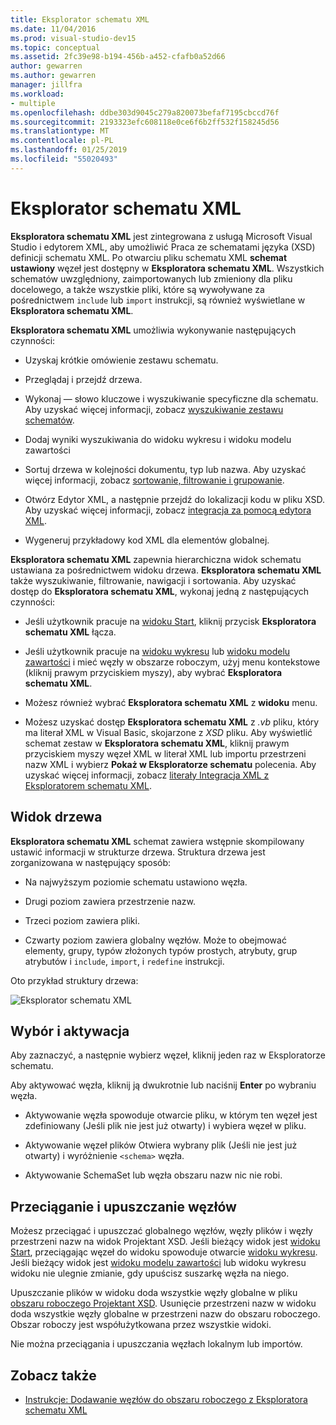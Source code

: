 ```yaml
---
title: Eksplorator schematu XML
ms.date: 11/04/2016
ms.prod: visual-studio-dev15
ms.topic: conceptual
ms.assetid: 2fc39e98-b194-456b-a452-cfafb0a52d66
author: gewarren
ms.author: gewarren
manager: jillfra
ms.workload:
- multiple
ms.openlocfilehash: ddbe303d9045c279a820073befaf7195cbccd76f
ms.sourcegitcommit: 2193323efc608118e0ce6f6b2ff532f158245d56
ms.translationtype: MT
ms.contentlocale: pl-PL
ms.lasthandoff: 01/25/2019
ms.locfileid: "55020493"
---
```

# <a name="xml-schema-explorer"></a>Eksplorator schematu XML

**Eksploratora schematu XML** jest zintegrowana z usługą Microsoft Visual Studio i edytorem XML, aby umożliwić Praca ze schematami języka (XSD) definicji schematu XML. Po otwarciu pliku schematu XML **schemat ustawiony** węzeł jest dostępny w **Eksploratora schematu XML**. Wszystkich schematów uwzględniony, zaimportowanych lub zmieniony dla pliku docelowego, a także wszystkie pliki, które są wywoływane za pośrednictwem `include` lub `import` instrukcji, są również wyświetlane w **Eksploratora schematu XML**.

 **Eksploratora schematu XML** umożliwia wykonywanie następujących czynności:

-   Uzyskaj krótkie omówienie zestawu schematu.

-   Przeglądaj i przejdź drzewa.

-   Wykonaj — słowo kluczowe i wyszukiwanie specyficzne dla schematu. Aby uzyskać więcej informacji, zobacz [wyszukiwanie zestawu schematów](../xml-tools/searching-the-schema-set.md).

-   Dodaj wyniki wyszukiwania do widoku wykresu i widoku modelu zawartości

-   Sortuj drzewa w kolejności dokumentu, typ lub nazwa. Aby uzyskać więcej informacji, zobacz [sortowanie, filtrowanie i grupowanie](../xml-tools/sorting-filtering-and-grouping-xml-schema-explorer.md).

-   Otwórz Edytor XML, a następnie przejdź do lokalizacji kodu w pliku XSD. Aby uzyskać więcej informacji, zobacz [integracja za pomocą edytora XML](../xml-tools/integration-with-xml-editor.md).

-   Wygeneruj przykładowy kod XML dla elementów globalnej.

**Eksploratora schematu XML** zapewnia hierarchiczna widok schematu ustawiana za pośrednictwem widoku drzewa. **Eksploratora schematu XML** także wyszukiwanie, filtrowanie, nawigacji i sortowania. Aby uzyskać dostęp do **Eksploratora schematu XML**, wykonaj jedną z następujących czynności:

-   Jeśli użytkownik pracuje na [widoku Start](../xml-tools/start-view.md), kliknij przycisk **Eksploratora schematu XML** łącza.

-   Jeśli użytkownik pracuje na [widoku wykresu](../xml-tools/graph-view.md) lub [widoku modelu zawartości](../xml-tools/content-model-view.md) i mieć węzły w obszarze roboczym, użyj menu kontekstowe (kliknij prawym przyciskiem myszy), aby wybrać **Eksploratora schematu XML**.

-   Możesz również wybrać **Eksploratora schematu XML** z **widoku** menu.

-   Możesz uzyskać dostęp **Eksploratora schematu XML** z *.vb* pliku, który ma literał XML w Visual Basic, skojarzone z *XSD* pliku. Aby wyświetlić schemat zestaw w **Eksploratora schematu XML**, kliknij prawym przyciskiem myszy węzeł XML w literał XML lub importu przestrzeni nazw XML i wybierz **Pokaż w Eksploratorze schematu** polecenia. Aby uzyskać więcej informacji, zobacz [literały Integracja XML z Eksploratorem schematu XML](../xml-tools/integration-of-xml-literals-with-xml-schema-explorer.md).

## <a name="tree-view"></a>Widok drzewa
 **Eksploratora schematu XML** schemat zawiera wstępnie skompilowany ustawić informacji w strukturze drzewa. Struktura drzewa jest zorganizowana w następujący sposób:

-   Na najwyższym poziomie schematu ustawiono węzła.

-   Drugi poziom zawiera przestrzenie nazw.

-   Trzeci poziom zawiera pliki.

-   Czwarty poziom zawiera globalny węzłów. Może to obejmować elementy, grupy, typów złożonych typów prostych, atrybuty, grup atrybutów i `include`, `import`, i `redefine` instrukcji.

Oto przykład struktury drzewa:

![Eksplorator schematu XML](../xml-tools/media/xmlschemaexplorer.gif)

## <a name="selection-and-activation"></a>Wybór i aktywacja
 Aby zaznaczyć, a następnie wybierz węzeł, kliknij jeden raz w Eksploratorze schematu.

 Aby aktywować węzła, kliknij ją dwukrotnie lub naciśnij **Enter** po wybraniu węzła.

-   Aktywowanie węzła spowoduje otwarcie pliku, w którym ten węzeł jest zdefiniowany (Jeśli plik nie jest już otwarty) i wybiera węzeł w pliku.

-   Aktywowanie węzeł plików Otwiera wybrany plik (Jeśli nie jest już otwarty) i wyróżnienie `<schema>` węzła.

-   Aktywowanie SchemaSet lub węzła obszaru nazw nic nie robi.

## <a name="drag-and-drop-nodes"></a>Przeciąganie i upuszczanie węzłów
 Możesz przeciągać i upuszczać globalnego węzłów, węzły plików i węzły przestrzeni nazw na widok Projektant XSD. Jeśli bieżący widok jest [widoku Start](../xml-tools/start-view.md), przeciągając węzeł do widoku spowoduje otwarcie [widoku wykresu](../xml-tools/graph-view.md). Jeśli bieżący widok jest [widoku modelu zawartości](../xml-tools/content-model-view.md) lub widoku wykresu widoku nie ulegnie zmianie, gdy upuścisz suszarkę węzła na niego.

 Upuszczanie plików w widoku doda wszystkie węzły globalne w pliku [obszaru roboczego Projektant XSD](../xml-tools/xml-schema-designer-workspace.md). Usunięcie przestrzeni nazw w widoku doda wszystkie węzły globalne w przestrzeni nazw do obszaru roboczego. Obszar roboczy jest współużytkowana przez wszystkie widoki.

 Nie można przeciągania i upuszczania węzłach lokalnym lub importów.

## <a name="see-also"></a>Zobacz także

- [Instrukcje: Dodawanie węzłów do obszaru roboczego z Eksploratora schematu XML](../xml-tools/how-to-add-nodes-to-the-workspace-from-the-xml-schema-explorer.md)